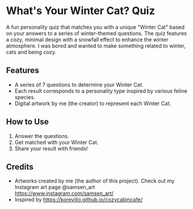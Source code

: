# What's Your Winter Cat? Quiz

A fun personality quiz that matches you with a unique "Winter Cat" based on your answers to a series of winter-themed questions. The quiz features a cozy, minimal design with a snowfall effect to enhance the winter atmosphere. I was bored and wanted to make something related to winter, cats and being cozy.

## Features
- A series of 7 questions to determine your Winter Cat.
- Each result corresponds to a personality type inspired by various feline species.
- Digital artwork by me (the creator) to represent each Winter Cat.

## How to Use
1. Answer the questions.
2. Get matched with your Winter Cat.
3. Share your result with friends!

## Credits
- Artworks created by me (the author of this project). Check out my Instagram art page @samsen_art https://www.instagram.com/samsen_art/
- Inspired by https://korevillo.github.io/cozycabincafe/
